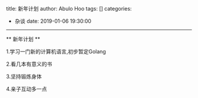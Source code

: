 title: 新年计划
author: Abulo Hoo
tags: []
categories:
  - 杂谈
date: 2019-01-06 19:30:00
---
** 新年计划 **

1.学习一门新的计算机语言,初步暂定Golang

2.看几本有意义的书

3.坚持锻炼身体

4.亲子互动多一点